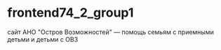 # frontend74_2_group1

сайт АНО "Остров Возможностей" — помощь семьям с приемными детьми и детьми с ОВЗ
